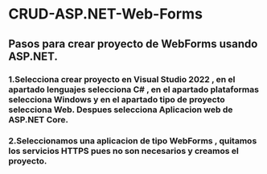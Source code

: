# CRUD-ASP.NET-Web-Forms

## Pasos para crear proyecto de WebForms usando ASP.NET.

### 1.Selecciona crear proyecto en Visual Studio 2022 , en el apartado lenguajes selecciona C# , en el apartado plataformas selecciona Windows y en el apartado tipo de proyecto selecciona Web. Despues selecciona Aplicacion web de ASP.NET Core.

### 2.Seleccionamos una aplicacion de tipo WebForms , quitamos los servicios HTTPS pues no son necesarios y creamos el proyecto.

